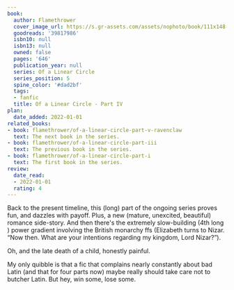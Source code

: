 ```yaml
---
book:
  author: Flamethrower
  cover_image_url: https://s.gr-assets.com/assets/nophoto/book/111x148-bcc042a9c91a29c1d680899eff700a03.png
  goodreads: '39817986'
  isbn10: null
  isbn13: null
  owned: false
  pages: '646'
  publication_year: null
  series: Of a Linear Circle
  series_position: 5
  spine_color: '#dad2bf'
  tags:
  - fanfic
  title: Of a Linear Circle - Part IV
plan:
  date_added: 2022-01-01
related_books:
- book: flamethrower/of-a-linear-circle-part-v-ravenclaw
  text: The next book in the series.
- book: flamethrower/of-a-linear-circle-part-iii
  text: The previous book in the series.
- book: flamethrower/of-a-linear-circle-part-i
  text: The first book in the series.
review:
  date_read:
  - 2022-01-01
  rating: 4
---
```


Back to the present timeline, this (long) part of the ongoing series proves fun, and dazzles with payoff. Plus, a new
(mature, unexcited, beautiful) romance side-story. And then there's the extremely slow-building (4th long ) power
gradient involving the British monarchy ffs (Elizabeth turns to Nizar. “Now then. What are your intentions regarding my
kingdom, Lord Nizar?”).

Oh, and the late death of a child, honestly painful.

My only quibble is that a fic that complains nearly constantly about bad Latin (and that for four parts now) maybe
really should take care not to butcher Latin. But hey, win some, lose some.
